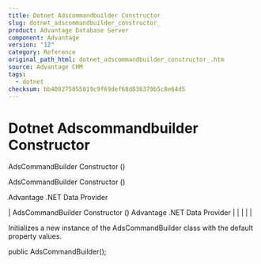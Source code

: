```yaml
---
title: Dotnet Adscommandbuilder Constructor
slug: dotnet_adscommandbuilder_constructor_
product: Advantage Database Server
component: Advantage
version: "12"
category: Reference
original_path_html: dotnet_adscommandbuilder_constructor_.htm
source: Advantage CHM
tags:
  - dotnet
checksum: bb400275055019c9f69def68d836379b5c8e64d5
---
```


# Dotnet Adscommandbuilder Constructor

AdsCommandBuilder Constructor ()

AdsCommandBuilder Constructor ()

Advantage .NET Data Provider

| AdsCommandBuilder Constructor ()  Advantage .NET Data Provider |  |  |  |  |

Initializes a new instance of the AdsCommandBuilder class with the default property values.

public AdsCommandBuilder();
